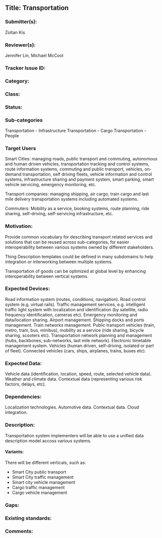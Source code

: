 ## Title: Transportation

### Submitter(s):

Zoltan Kis

### Reviewer(s):

Jennifer Lin, Michael McCool

### Tracker Issue ID:

<please leave blank>

### Category:

<please leave blank>

### Class:

<please leave blank>

### Status:

<please leave blank>

### Sub-categories
Transportation - Infrastructure
Transportation - Cargo
Transportation - People

### Target Users

Smart Cities: managing roads, public transport and commuting, autonomous and human driven vehicles, transportation tracking and control systems, route information systems, commuting and public transport, vehicles, on-demand transportation, self driving fleets, vehicle information and control systems, infrastructure sharing and payment system, smart parking, smart vehicle servicing, emergency monitoring, etc.

Transport companies: managing shipping, air cargo, train cargo and last mile delivery transportation systems including automated systems.

Commuters: Mobility as a service, booking systems, route planning, ride sharing, self-driving, self-servicing infrastructure, etc.


### Motivation:

Provide common vocabulary for describing transport related services and solutions that can be reused across sub-categories, for easier interoperability between various systems owned by different stakeholders.

Thing Description templates could be defined in many subdomains to help integration or interworking between multiple systems.

Transportation of goods can be optimized at global level by enhancing interoperability between vertical systems.

### Expected Devices:

Road information system (routes, conditions, navigation).
Road control system (e.g. virtual rails).
Traffic management services, e.g. intelligent traffic light system with localization and identification (by satellite, radio frequency identification, cameras etc).
Emergency monitoring and data/location sharing.
Airport management.
Shipping docks and ports management.
Train networks management.
Public transport vehicles (train, metro, tram, bus, minibus), mobility as a service (ride sharing, bicycle sharing, scooters etc).
Transportation network planning and management (hubs, backbones, sub-networks, last mile network).
Electronic timetable management system.
Vehicles (human driven, self-driving, isolated or part of fleet).
Connected vehicles (cars, ships, airplanes, trains, buses etc).

### Expected Data:

Vehicle data (identification, location, speed, route, selected vehicle data).
Weather and climate data.
Contextual data (representing various risk factors, delays, etc).

### Dependencies:

Localization technologies.
Automotive data.
Contextual data.
Cloud integration.

### Description:

Transportation system implementers will be able to use a unified data description model accoss various systems.

#### Variants:

There will be different verticals, such as:

* Smart City public transport
* Smart City traffic management
* Smart city vehicle management
* Cargo traffic management
* Cargo vehicle management

### Gaps:

<Describe any gaps that are not addressed in the current WoT work items>

### Existing standards:

<Provide links to relevant standards that are relevant for this use case>

### Comments:


